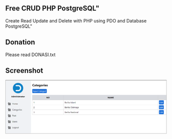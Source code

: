 ## Free CRUD PHP PostgreSQL"
Create Read Update and Delete with PHP using PDO and Database PostgreSQL"

## Donation
Please read DONASI.txt

## Screenshot
![](screenshot.png)